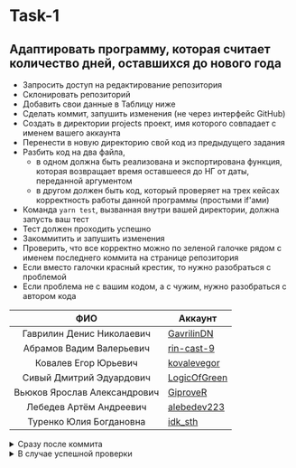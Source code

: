 # Task-1
## Адаптировать программу, которая считает количество дней, оставшихся до нового года   
- Запросить доступ на редактирование репозитория
- Склонировать репозиторий
- Добавить свои данные в Таблицу ниже
- Сделать коммит, запушить изменения (не через интерфейс GitHub)
- Создать в директории projects проект, имя которого совпадает с именем вашего аккаунта
- Перенести в новую директорию свой код из предыдущего задания
- Разбить код на два файла, 
	- в одном должна быть реализована и экспортирована функция, которая возвращает время оставшееся до НГ от даты, переданной аргументом
	- в другом должен быть код, который проверяет на трех кейсах корректность работы данной программы
(простыми if'ами)
- Команда `yarn test`, вызванная внутри вашей директории, должна запусть ваш тест
- Тест должен проходить успешно
- Закоммитить и запушить изменения
- Проверить, что все корректно можно по зеленой галочке рядом с именем последнего коммита на странице репозитория
- Если вместо галочки красный крестик, то нужно разобраться с проблемой
- Если проблема не с вашим кодом, а с чужим, нужно разобраться с автором кода


| ФИО | Аккаунт |
| :-:	|  ---	|
| Гаврилин Денис Николаевич | [GavrilinDN](//github.com/gavrilindn) |
| Абрамов Вадим Валерьевич | [rin-cast-9](https://github.com/rin-cast-9) |
| Ковалев Егор Юрьевич | [kovalevegor](https://github.com/kovalevegor) |
| Сивый Дмитрий Эдуардович | [ LogicOfGreen ](https://github.com/LogicOfGreen) |
| Вьюков Ярослав Александрович | [ GiproveR ](https://github.com/GiproveR) |
| Лебедев Артём Андреевич | [ alebedev223 ](https://github.com/alebedev223) |
| Туренко Юлия Богдановна | [ idk_sth ](https://github.com/idksth) |

<details>
<summary>Сразу после коммита</summary>
	
![image](https://github.com/user-attachments/assets/0eeb0610-4045-4cad-9078-2ba15fe0a4b0)
![image](https://github.com/user-attachments/assets/73be8577-37c7-4365-8393-8b3c08897bb6)
</details>

<details>
<summary>В случае успешной проверки</summary>
	
![image](https://github.com/user-attachments/assets/0d1c6dc8-bb19-49b6-b464-d147b306d82e)
![image](https://github.com/user-attachments/assets/ee9ff287-2522-4e39-b270-b60bce663889)
</details>

